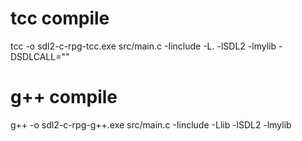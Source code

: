# tcc compile
tcc -o sdl2-c-rpg-tcc.exe src/main.c -Iinclude -L. -lSDL2 -lmylib -DSDLCALL=""

# g++ compile
g++ -o sdl2-c-rpg-g++.exe src/main.c -Iinclude -Llib -lSDL2 -lmylib

